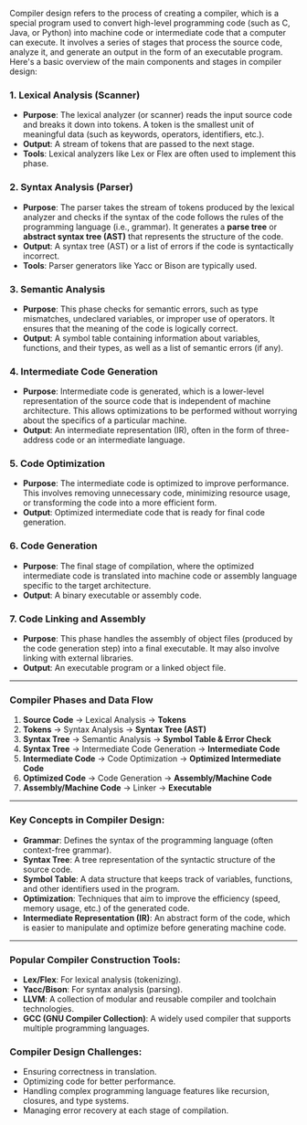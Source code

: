Compiler design refers to the process of creating a compiler, which is a special program used to convert high-level programming code (such as C, Java, or Python) into machine code or intermediate code that a computer can execute. It involves a series of stages that process the source code, analyze it, and generate an output in the form of an executable program. Here's a basic overview of the main components and stages in compiler design:

### 1. **Lexical Analysis (Scanner)**
   - **Purpose**: The lexical analyzer (or scanner) reads the input source code and breaks it down into tokens. A token is the smallest unit of meaningful data (such as keywords, operators, identifiers, etc.).
   - **Output**: A stream of tokens that are passed to the next stage.
   - **Tools**: Lexical analyzers like Lex or Flex are often used to implement this phase.

### 2. **Syntax Analysis (Parser)**
   - **Purpose**: The parser takes the stream of tokens produced by the lexical analyzer and checks if the syntax of the code follows the rules of the programming language (i.e., grammar). It generates a **parse tree** or **abstract syntax tree (AST)** that represents the structure of the code.
   - **Output**: A syntax tree (AST) or a list of errors if the code is syntactically incorrect.
   - **Tools**: Parser generators like Yacc or Bison are typically used.

### 3. **Semantic Analysis**
   - **Purpose**: This phase checks for semantic errors, such as type mismatches, undeclared variables, or improper use of operators. It ensures that the meaning of the code is logically correct.
   - **Output**: A symbol table containing information about variables, functions, and their types, as well as a list of semantic errors (if any).
   
### 4. **Intermediate Code Generation**
   - **Purpose**: Intermediate code is generated, which is a lower-level representation of the source code that is independent of machine architecture. This allows optimizations to be performed without worrying about the specifics of a particular machine.
   - **Output**: An intermediate representation (IR), often in the form of three-address code or an intermediate language.

### 5. **Code Optimization**
   - **Purpose**: The intermediate code is optimized to improve performance. This involves removing unnecessary code, minimizing resource usage, or transforming the code into a more efficient form.
   - **Output**: Optimized intermediate code that is ready for final code generation.

### 6. **Code Generation**
   - **Purpose**: The final stage of compilation, where the optimized intermediate code is translated into machine code or assembly language specific to the target architecture.
   - **Output**: A binary executable or assembly code.

### 7. **Code Linking and Assembly**
   - **Purpose**: This phase handles the assembly of object files (produced by the code generation step) into a final executable. It may also involve linking with external libraries.
   - **Output**: An executable program or a linked object file.

---

### Compiler Phases and Data Flow

1. **Source Code** → Lexical Analysis → **Tokens**
2. **Tokens** → Syntax Analysis → **Syntax Tree (AST)**
3. **Syntax Tree** → Semantic Analysis → **Symbol Table & Error Check**
4. **Syntax Tree** → Intermediate Code Generation → **Intermediate Code**
5. **Intermediate Code** → Code Optimization → **Optimized Intermediate Code**
6. **Optimized Code** → Code Generation → **Assembly/Machine Code**
7. **Assembly/Machine Code** → Linker → **Executable**

---

### Key Concepts in Compiler Design:
- **Grammar**: Defines the syntax of the programming language (often context-free grammar).
- **Syntax Tree**: A tree representation of the syntactic structure of the source code.
- **Symbol Table**: A data structure that keeps track of variables, functions, and other identifiers used in the program.
- **Optimization**: Techniques that aim to improve the efficiency (speed, memory usage, etc.) of the generated code.
- **Intermediate Representation (IR)**: An abstract form of the code, which is easier to manipulate and optimize before generating machine code.

---

### Popular Compiler Construction Tools:
- **Lex/Flex**: For lexical analysis (tokenizing).
- **Yacc/Bison**: For syntax analysis (parsing).
- **LLVM**: A collection of modular and reusable compiler and toolchain technologies.
- **GCC (GNU Compiler Collection)**: A widely used compiler that supports multiple programming languages.

### Compiler Design Challenges:
- Ensuring correctness in translation.
- Optimizing code for better performance.
- Handling complex programming language features like recursion, closures, and type systems.
- Managing error recovery at each stage of compilation.

